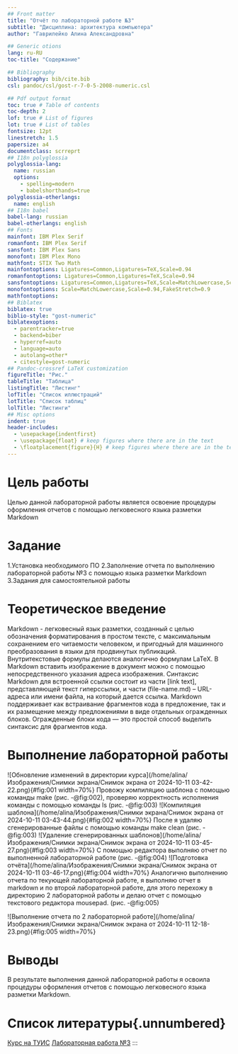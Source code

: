 ```yaml
---
## Front matter
title: "Отчёт по лабораторной работе №3"
subtitle: "Дисциплина: архитектура компьютера"
author: "Гаврилейко Алина Александровна"

## Generic otions
lang: ru-RU
toc-title: "Содержание"

## Bibliography
bibliography: bib/cite.bib
csl: pandoc/csl/gost-r-7-0-5-2008-numeric.csl

## Pdf output format
toc: true # Table of contents
toc-depth: 2
lof: true # List of figures
lot: true # List of tables
fontsize: 12pt
linestretch: 1.5
papersize: a4
documentclass: scrreprt
## I18n polyglossia
polyglossia-lang:
  name: russian
  options:
	- spelling=modern
	- babelshorthands=true
polyglossia-otherlangs:
  name: english
## I18n babel
babel-lang: russian
babel-otherlangs: english
## Fonts
mainfont: IBM Plex Serif
romanfont: IBM Plex Serif
sansfont: IBM Plex Sans
monofont: IBM Plex Mono
mathfont: STIX Two Math
mainfontoptions: Ligatures=Common,Ligatures=TeX,Scale=0.94
romanfontoptions: Ligatures=Common,Ligatures=TeX,Scale=0.94
sansfontoptions: Ligatures=Common,Ligatures=TeX,Scale=MatchLowercase,Scale=0.94
monofontoptions: Scale=MatchLowercase,Scale=0.94,FakeStretch=0.9
mathfontoptions:
## Biblatex
biblatex: true
biblio-style: "gost-numeric"
biblatexoptions:
  - parentracker=true
  - backend=biber
  - hyperref=auto
  - language=auto
  - autolang=other*
  - citestyle=gost-numeric
## Pandoc-crossref LaTeX customization
figureTitle: "Рис."
tableTitle: "Таблица"
listingTitle: "Листинг"
lofTitle: "Список иллюстраций"
lotTitle: "Список таблиц"
lolTitle: "Листинги"
## Misc options
indent: true
header-includes:
  - \usepackage{indentfirst}
  - \usepackage{float} # keep figures where there are in the text
  - \floatplacement{figure}{H} # keep figures where there are in the text
---
```


# Цель работы

Целью данной лабораторной работы является освоение процедуры оформления отчетов с помощью легковесного языка разметки Markdown

# Задание

1.Установка необходимого ПО
2.Заполнение отчета по выполнению лабораторной работы №3 с помощью языка разметки Markdown
3.Задания для самостоятельной работы
# Теоретическое введение

Markdown - легковесный язык разметки, созданный с целью обозначения форматирования в простом тексте, с максимальным сохранением его читаемости человеком, и пригодный для машинного преобразования в языки для продвинутых публикаций. Внутритекстовые формулы делаются аналогично формулам LaTeX. В Markdown вставить изображение в документ можно с помощью непосредственного указания адреса изображения. Синтаксис Markdown для встроенной ссылки состоит из части [link text], представляющей текст гиперссылки, и части (file-name.md) – URL-адреса или имени файла, на который дается ссылка. Markdown поддерживает как встраивание фрагментов кода в предложение, так и их размещение между предложениями в виде отдельных огражденных блоков. Огражденные блоки кода — это простой способ выделить синтаксис для фрагментов кода.

# Выполнение лабораторной работы

![Обновление изменений в директории курса](/home/alina/Изображения/Снимки экрана/Снимок экрана от 2024-10-11 03-42-22.png){#fig:001 width=70%}
Провожу компиляцию шаблона с помощью команды make (рис. -@fig:002), проверяю корректность исполнения команды с помощью команды ls (рис. -@fig:003)
![Компиляция шаблона](/home/alina/Изображения/Снимки экрана/Снимок экрана от 2024-10-11 03-43-44.png){#fig:002 width=70%}
После я удаляю сгенерированные файлы с помощью команды make clean (рис. -@fig:003)
![Удаление сгенерированных шаблонов](/home/alina/Изображения/Снимки экрана/Снимок экрана от 2024-10-11 03-45-27.png){#fig:003 width=70%}
С помощью редактора выполняю отчет по выполненной лабораторной работе (рис. -@fig:004)
![Подготовка отчёта](/home/alina/Изображения/Снимки экрана/Снимок экрана от 2024-10-11 03-46-17.png){#fig:004 width=70%}
Аналогично выполнению отчета по текующей лабораторной работе, я выполняю отчет в markdown и по второй лабораторной работе, для этого перехожу в директорию 2 лабораторной работы и делаю отчет с помощью текстового редактора mousepad. (рис. -@fig:005)

![Выполнение отчета по 2 лабораторной работе](/home/alina/Изображения/Снимки экрана/Снимок экрана от 2024-10-11 12-18-23.png){#fig:005 width=70%}

# Выводы
В результате выполнения данной лабораторной работы я освоила процедуры оформления отчетов с помощью легковесного языка разметки Markdown.

# Список литературы{.unnumbered}
 [Курс на ТУИС](https://esystem.rudn.ru/course/view.php?id=112)
[Лабораторная работа №3](https://esystem.rudn.ru/pluginfile.php/2089083/mod_resource/content/0/%D0%9B%D0%B0%D0%B1%D0%BE%D1%80%D0%B0%D1%82%D0%BE%D1%80%D0%BD%D0%B0%D1%8F%20%D1%80%D0%B0%D0%B1%D0%BE%D1%82%D0%B0%20%E2%84%963.%20%D0%AF%D0%B7%D1%8B%D0%BA%20%D1%80%D0%B0%D0%B7%D0%BC%D0%B5%D1%82%D0%BA%D0%B8%20.pdf)
:::
